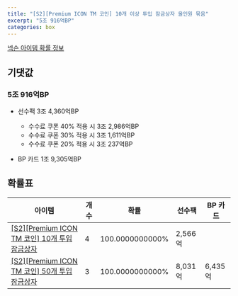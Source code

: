 ```yaml
---
title: "[S2][Premium ICON TM 코인] 10개 이상 투입 잠금상자 올인원 묶음"
excerpt: "5조 916억BP"
categories: box
---
```

[넥슨 아이템 확률 정보](http://iteminfo.nexon.com/probability/fco?sn=7621)

## 기댓값
### 5조 916억BP
- 선수팩 3조 4,360억BP
  - 수수료 쿠폰 40% 적용 시 3조 2,986억BP
  - 수수료 쿠폰 30% 적용 시 3조 1,611억BP
  - 수수료 쿠폰 20% 적용 시 3조 237억BP

- BP 카드 1조 9,305억BP

## 확률표

|아이템|개수|확률|선수팩|BP 카드|
|---|---|---|---|---|
|[[S2][Premium ICON TM 코인] 10개 투입 잠금상자](/box/7618)|4|100.0000000000%|2,566억||
|[[S2][Premium ICON TM 코인] 50개 투입 잠금상자](/box/7619)|3|100.0000000000%|8,031억|6,435억|
